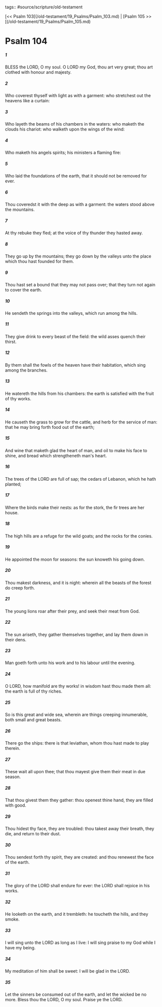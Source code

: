 tags:: #source/scripture/old-testament

[<< Psalm 103[(/old-testament/19_Psalms/Psalm_103.md) | [Psalm 105 >>[(/old-testament/19_Psalms/Psalm_105.md)

# Psalm 104

##### 1

BLESS the LORD, O my soul. O LORD my God, thou art very great; thou art clothed with honour and majesty.

##### 2

Who coverest thyself with light as with a garment: who stretchest out the heavens like a curtain:

##### 3

Who layeth the beams of his chambers in the waters: who maketh the clouds his chariot: who walketh upon the wings of the wind:

##### 4

Who maketh his angels spirits; his ministers a flaming fire:

##### 5

Who laid the foundations of the earth, that it should not be removed for ever.

##### 6

Thou coveredst it with the deep as with a garment: the waters stood above the mountains.

##### 7

At thy rebuke they fled; at the voice of thy thunder they hasted away.

##### 8

They go up by the mountains; they go down by the valleys unto the place which thou hast founded for them.

##### 9

Thou hast set a bound that they may not pass over; that they turn not again to cover the earth.

##### 10

He sendeth the springs into the valleys, which run among the hills.

##### 11

They give drink to every beast of the field: the wild asses quench their thirst.

##### 12

By them shall the fowls of the heaven have their habitation, which sing among the branches.

##### 13

He watereth the hills from his chambers: the earth is satisfied with the fruit of thy works.

##### 14

He causeth the grass to grow for the cattle, and herb for the service of man: that he may bring forth food out of the earth;

##### 15

And wine that maketh glad the heart of man, and oil to make his face to shine, and bread which strengtheneth man's heart.

##### 16

The trees of the LORD are full of sap; the cedars of Lebanon, which he hath planted;

##### 17

Where the birds make their nests: as for the stork, the fir trees are her house.

##### 18

The high hills are a refuge for the wild goats; and the rocks for the conies.

##### 19

He appointed the moon for seasons: the sun knoweth his going down.

##### 20

Thou makest darkness, and it is night: wherein all the beasts of the forest do creep forth.

##### 21

The young lions roar after their prey, and seek their meat from God.

##### 22

The sun ariseth, they gather themselves together, and lay them down in their dens.

##### 23

Man goeth forth unto his work and to his labour until the evening.

##### 24

O LORD, how manifold are thy works! in wisdom hast thou made them all: the earth is full of thy riches.

##### 25

So is this great and wide sea, wherein are things creeping innumerable, both small and great beasts.

##### 26

There go the ships: there is that leviathan, whom thou hast made to play therein.

##### 27

These wait all upon thee; that thou mayest give them their meat in due season.

##### 28

That thou givest them they gather: thou openest thine hand, they are filled with good.

##### 29

Thou hidest thy face, they are troubled: thou takest away their breath, they die, and return to their dust.

##### 30

Thou sendest forth thy spirit, they are created: and thou renewest the face of the earth.

##### 31

The glory of the LORD shall endure for ever: the LORD shall rejoice in his works.

##### 32

He looketh on the earth, and it trembleth: he toucheth the hills, and they smoke.

##### 33

I will sing unto the LORD as long as I live: I will sing praise to my God while I have my being.

##### 34

My meditation of him shall be sweet: I will be glad in the LORD.

##### 35

Let the sinners be consumed out of the earth, and let the wicked be no more. Bless thou the LORD, O my soul. Praise ye the LORD.
